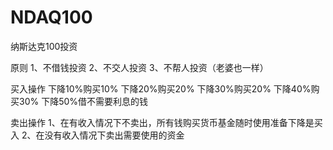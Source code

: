 # NDAQ100
 纳斯达克100投资

原则
1、不借钱投资
2、不交人投资
3、不帮人投资（老婆也一样）

买入操作
下降10%购买10%
下降20%购买20%
下降30%购买20%
下降40%购买30%
下降50%借不需要利息的钱


卖出操作
1、在有收入情况下不卖出，所有钱购买货币基金随时使用准备下降是买入
2、在没有收入情况下卖出需要使用的资金
